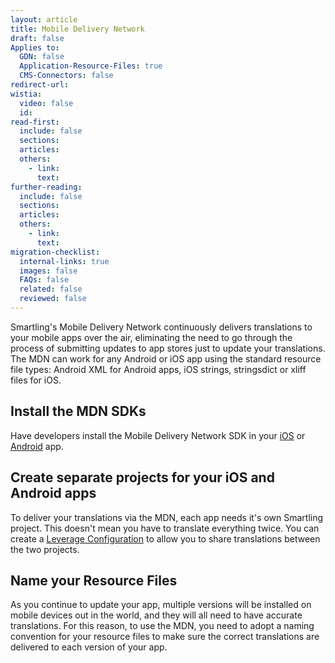 ```yaml
---
layout: article
title: Mobile Delivery Network
draft: false
Applies to:
  GDN: false
  Application-Resource-Files: true
  CMS-Connectors: false
redirect-url:
wistia:
  video: false
  id:
read-first:
  include: false
  sections:
  articles:
  others:
    - link:
      text:
further-reading:
  include: false
  sections:
  articles:
  others:
    - link:
      text:
migration-checklist:
  internal-links: true
  images: false
  FAQs: false
  related: false
  reviewed: false
---
```


Smartling's Mobile Delivery Network continuously delivers translations to your mobile apps over the air, eliminating the need to go through the process of submitting updates to app stores just to update your translations. The MDN can work for any Android or iOS app using the standard resource file types: Android XML for Android apps, iOS strings, stringsdict or xliff files for iOS.


## Install the MDN SDKs

Have developers install the Mobile Delivery Network SDK in your [iOS](https://github.com/Smartling/ios-mdn-sdk) or [Android](https://github.com/Smartling/android-mdn-sdk) app.

## Create separate projects for your iOS and Android apps

To deliver your translations via the MDN, each app needs it's own Smartling project. This doesn't mean you have to translate everything twice. You can create a [Leverage Configuration](/support/articles/leverage-configuration/) to allow you to share translations between the two projects.

## Name your Resource Files

As you continue to update your app, multiple versions will be installed on mobile devices out in the world, and they will all need to have accurate translations. For this reason, to use the MDN, you need to adopt a naming convention for your resource files to make sure the correct translations are delivered to each version of your app.

